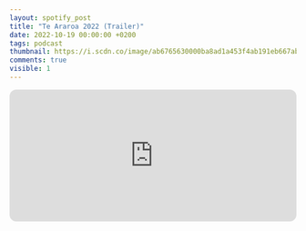 ```yaml
---
layout: spotify_post
title: "Te Araroa 2022 (Trailer)"
date: 2022-10-19 00:00:00 +0200
tags: podcast
thumbnail: https://i.scdn.co/image/ab6765630000ba8ad1a453f4ab191eb667ab6236
comments: true
visible: 1
---
```





<iframe style="border-radius:12px"
src="https://open.spotify.com/embed/episode/5IMmSkJeqIRhtNw2ag0H8D?utm_source=generator"
width="100%" height="232" frameBorder="0" allowfullscreen=""
allow="autoplay; clipboard-write; encrypted-media; fullscreen; picture-in-picture"></iframe>
